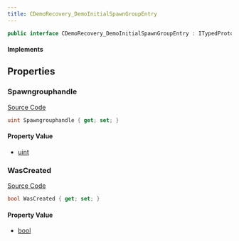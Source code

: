 ```yaml
---
title: CDemoRecovery_DemoInitialSpawnGroupEntry
---
```


```csharp
public interface CDemoRecovery_DemoInitialSpawnGroupEntry : ITypedProtobuf<CDemoRecovery_DemoInitialSpawnGroupEntry>, INativeHandle
```

#### Implements

## Properties

### Spawngrouphandle

[Source Code](https://github.com/swiftly-solution/swiftlys2/blob/main/managed/src/SwiftlyS2.Generated/Protobufs/Interfaces/CDemoRecovery_DemoInitialSpawnGroupEntry.cs#L13)

```csharp
uint Spawngrouphandle { get; set; }
```

#### Property Value

- [uint](https://learn.microsoft.com/dotnet/api/system.uint32)

### WasCreated

[Source Code](https://github.com/swiftly-solution/swiftlys2/blob/main/managed/src/SwiftlyS2.Generated/Protobufs/Interfaces/CDemoRecovery_DemoInitialSpawnGroupEntry.cs#L16)

```csharp
bool WasCreated { get; set; }
```

#### Property Value

- [bool](https://learn.microsoft.com/dotnet/api/system.boolean)


